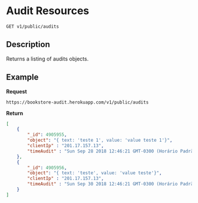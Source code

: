 # Audit Resources

    GET v1/public/audits

## Description
Returns a listing of audits objects.


## Example
**Request**

    https://bookstore-audit.herokuapp.com/v1/public/audits

**Return**
``` json
[
    {
        "_id": 4905955,
        "object": "{ text: 'teste 1', value: 'value teste 1'}",
        "clientIp" : "201.17.157.13",
        "timeAudit" : "Sun Sep 28 2018 12:46:21 GMT-0300 (Horário Padrão de Brasília)" 
    },
    {
        "_id": 4905956,
        "object": "{ text: 'teste', value: 'value teste'}",
        "clientIp" : "201.17.157.13",
        "timeAudit" : "Sun Sep 30 2018 12:46:21 GMT-0300 (Horário Padrão de Brasília)" 
    }
]
```